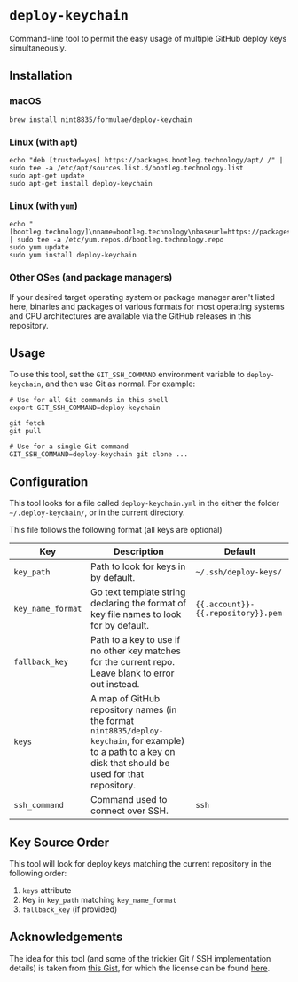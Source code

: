 # `deploy-keychain`

Command-line tool to permit the easy usage of multiple GitHub deploy keys simultaneously.

## Installation

### macOS

```shell
brew install nint8835/formulae/deploy-keychain
```

### Linux (with `apt`)

```shell
echo "deb [trusted=yes] https://packages.bootleg.technology/apt/ /" | sudo tee -a /etc/apt/sources.list.d/bootleg.technology.list
sudo apt-get update
sudo apt-get install deploy-keychain
```

### Linux (with `yum`)

```shell
echo "[bootleg.technology]\nname=bootleg.technology\nbaseurl=https://packages.bootleg.technology/yum/\nenabled=1\ngpgcheck=0" | sudo tee -a /etc/yum.repos.d/bootleg.technology.repo
sudo yum update
sudo yum install deploy-keychain
```

### Other OSes (and package managers)

If your desired target operating system or package manager aren't listed here, binaries and packages of various formats for most operating systems and CPU architectures are available via the GitHub releases in this repository.

## Usage

To use this tool, set the `GIT_SSH_COMMAND` environment variable to `deploy-keychain`, and then use Git as normal. For example:

```shell
# Use for all Git commands in this shell
export GIT_SSH_COMMAND=deploy-keychain

git fetch
git pull

# Use for a single Git command
GIT_SSH_COMMAND=deploy-keychain git clone ...
```

## Configuration

This tool looks for a file called `deploy-keychain.yml` in the either the folder `~/.deploy-keychain/`, or in the current directory.

This file follows the following format (all keys are optional)

| Key               | Description                                                                                                                                                  | Default                            |
| ----------------- | ------------------------------------------------------------------------------------------------------------------------------------------------------------ | ---------------------------------- |
| `key_path`        | Path to look for keys in by default.                                                                                                                         | `~/.ssh/deploy-keys/`              |
| `key_name_format` | Go text template string declaring the format of key file names to look for by default.                                                                       | `{{.account}}-{{.repository}}.pem` |
| `fallback_key`    | Path to a key to use if no other key matches for the current repo. Leave blank to error out instead.                                                         |                                    |
| `keys`            | A map of GitHub repository names (in the format `nint8835/deploy-keychain`, for example) to a path to a key on disk that should be used for that repository. |
| `ssh_command`     | Command used to connect over SSH.                                                                                                                            | `ssh`                              |

## Key Source Order
This tool will look for deploy keys matching the current repository in the following order:

1. `keys` attribute
2. Key in `key_path` matching `key_name_format`
3. `fallback_key` (if provided)

## Acknowledgements

The idea for this tool (and some of the trickier Git / SSH implementation details) is taken from [this Gist](https://gist.github.com/vhermecz/4e2ae9468f2ff7532bf3f8155ac95c74), for which the license can be found [here](https://gist.github.com/vhermecz/67b6e3491a8de566bf6d8577b9d431f1).
